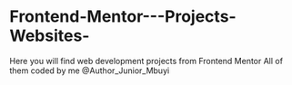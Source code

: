 # Frontend-Mentor---Projects-Websites-
Here you will find web development projects from Frontend Mentor 
All of them coded by me @Author_Junior_Mbuyi
